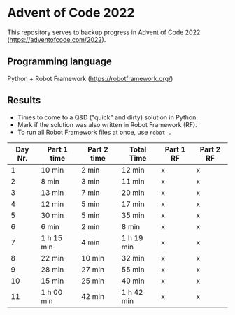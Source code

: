 # Advent of Code 2022

This repository serves to backup progress in Advent of Code 2022 (https://adventofcode.com/2022).

## Programming language
Python + Robot Framework (https://robotframework.org/)

## Results
- Times to come to a Q&D ("quick" and dirty) solution in Python.
- Mark if the solution was also written in Robot Framework (RF).
- To run all Robot Framework files at once, use `robot .`

| Day Nr. | Part 1 time | Part 2 time | Total Time | Part 1 RF | Part 2 RF |
| ------- | ----------- | ----------- | ---------- | --------- | --------- |
|       1 |      10 min |       2 min |     12 min |         x |         x |
|       2 |       8 min |       3 min |     11 min |         x |         x |
|       3 |      13 min |       7 min |     20 min |         x |         x |
|       4 |      12 min |       5 min |     17 min |         x |         x |
|       5 |      30 min |       5 min |     35 min |         x |         x |
|       6 |       6 min |       2 min |      8 min |         x |         x |
|       7 |  1 h 15 min |       4 min | 1 h 19 min |         x |         x |
|       8 |      22 min |      10 min |     32 min |         x |         x |
|       9 |      28 min |      27 min |     55 min |         x |         x |
|      10 |      15 min |      25 min |     40 min |         x |         x |
|      11 |  1 h 00 min |      42 min | 1 h 42 min |         x |         x |
